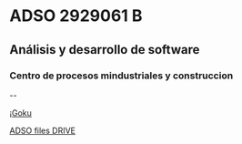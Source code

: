 # ADSO 2929061 B

## Análisis y desarrollo de software

### Centro de procesos mindustriales y construccion

--

¡[Goku](https://tinyurl.com/33eaus85)

[ADSO files DRIVE](https://tinyurl.com/wnkk334u)